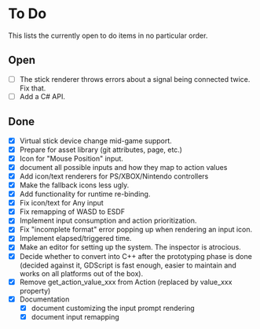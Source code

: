 # To Do

This lists the currently open to do items in no particular order.

## Open
- [ ] The stick renderer throws errors about a signal being connected twice. Fix that.
- [ ] Add a C# API.
 
## Done
- [x] Virtual stick device change mid-game support.
- [x] Prepare for asset library (git attributes, page, etc.)
- [x] Icon for "Mouse Position" input.
- [x] document all possible inputs and how they map to action values
- [x] Add icon/text renderers for PS/XBOX/Nintendo controllers
- [x] Make the fallback icons less ugly.
- [x] Add functionality for runtime re-binding.
- [x] Fix icon/text for Any input
- [x] Fix remapping of WASD to ESDF
- [x] Implement input consumption and action prioritization.
- [x] Fix "incomplete format" error popping up when rendering an input icon.
- [x] Implement elapsed/triggered time.
- [x] Make an editor for setting up the system. The inspector is atrocious.
- [x] Decide whether to convert into C++ after the prototyping phase is done (decided against it, GDScript is fast enough, easier to maintain and works on all platforms out of the box).
- [x] Remove get_action_value_xxx from Action (replaced by value_xxx property)
- [x] Documentation
    - [x] document customizing the input prompt rendering
    - [x] document input remapping

